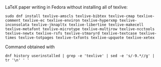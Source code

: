 LaTeX paper writing in Fedora without installing all of texlive:

```
sudo dnf install texlive-amscls texlive-bibtex texlive-cmap texlive-comment texlive-ec texlive-environ texlive-hyperxmp texlive-inconsolata texlive-jknapltx texlive-libertine texlive-makecell texlive-metafont texlive-microtype texlive-multirow texlive-ncctools texlive-newtx texlive-rsfs texlive-stmaryrd texlive-textcase texlive-times texlive-totpages texlive-txfonts texlive-upquote texlive-xetex
```

Command obtained with

```
dnf history userinstalled | grep -e 'texlive' | sed -e 's/-9.*//g' | tr '\n' ' '
```
